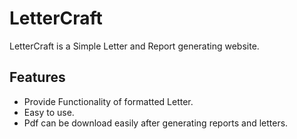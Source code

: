 # LetterCraft 

<p>LetterCraft is a Simple Letter and Report generating website.</p>

<h2>Features</h2>
<ul>
    <li>Provide Functionality of formatted Letter.</li>
    <li>Easy to use.</li>
    <li>Pdf can be download easily after generating reports and letters.</li>
</ul>

